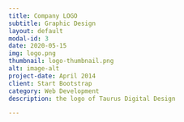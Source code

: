 ```yaml
---
title: Company LOGO
subtitle: Graphic Design
layout: default
modal-id: 3
date: 2020-05-15
img: logo.png
thumbnail: logo-thumbnail.png
alt: image-alt
project-date: April 2014
client: Start Bootstrap
category: Web Development
description: the logo of Taurus Digital Design

---
```


